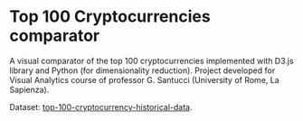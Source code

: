 # Top 100 Cryptocurrencies comparator
A visual comparator of the top 100 cryptocurrencies implemented with D3.js library and Python (for dimensionality reduction). Project developed for Visual Analytics course of professor G. Santucci (University of Rome, La Sapienza).

Dataset: [top-100-cryptocurrency-historical-data](https://www.kaggle.com/natehenderson/top-100-cryptocurrency-historical-data).
